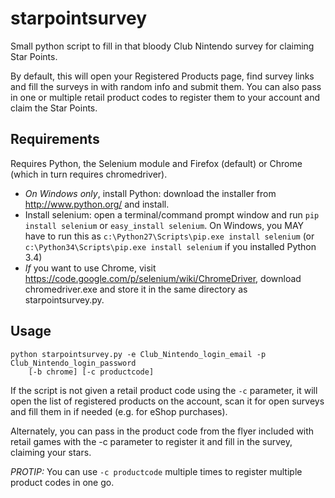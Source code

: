 starpointsurvey
===============

Small python script to fill in that bloody Club Nintendo survey for claiming Star Points.

By default, this will open your Registered Products page, find survey links and fill the surveys in with random info and submit them. You can also pass in one or multiple retail product codes to register them to your account and claim the Star Points.


Requirements
------------

Requires Python, the Selenium module and Firefox (default) or Chrome (which in turn requires chromedriver).

- *On Windows only*, install Python: download the installer from http://www.python.org/ and install.
- Install selenium: open a terminal/command prompt window and run <code>pip install selenium</code> or <code>easy_install selenium</code>. On Windows, you MAY have to run this as <code>c:\Python27\Scripts\pip.exe install selenium</code> (or <code>c:\Python34\Scripts\pip.exe install selenium</code> if you installed Python 3.4)
- *If* you want to use Chrome, visit https://code.google.com/p/selenium/wiki/ChromeDriver, download chromedriver.exe and store it in the same directory as starpointsurvey.py.


Usage
-----

    python starpointsurvey.py -e Club_Nintendo_login_email -p Club_Nintendo_login_password
        [-b chrome] [-c productcode]

If the script is not given a retail product code using the <code>-c</code> parameter, it will open the list of registered products on the account, scan it for open surveys and fill them in if needed (e.g. for eShop purchases).

Alternately, you can pass in the product code from the flyer included with retail games with the -c parameter to register it and fill in the survey, claiming your stars.

*PROTIP:* You can use <code>-c productcode</code> multiple times to register multiple product codes in one go.
